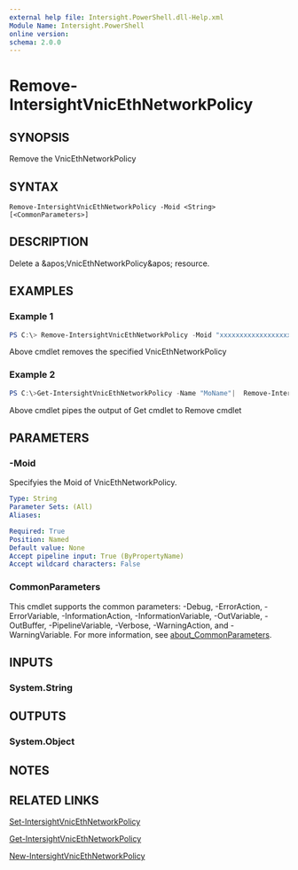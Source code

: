 ```yaml
---
external help file: Intersight.PowerShell.dll-Help.xml
Module Name: Intersight.PowerShell
online version:
schema: 2.0.0
---
```


# Remove-IntersightVnicEthNetworkPolicy

## SYNOPSIS
Remove the VnicEthNetworkPolicy

## SYNTAX

```
Remove-IntersightVnicEthNetworkPolicy -Moid <String> [<CommonParameters>]
```

## DESCRIPTION
Delete a &amp;apos;VnicEthNetworkPolicy&amp;apos; resource.

## EXAMPLES

### Example 1
```powershell
PS C:\> Remove-IntersightVnicEthNetworkPolicy -Moid "xxxxxxxxxxxxxxxxxxxxxxxxxxx"
```
Above cmdlet removes the specified VnicEthNetworkPolicy 

### Example 2
```powershell
PS C:\>Get-IntersightVnicEthNetworkPolicy -Name "MoName"|  Remove-IntersightVnicEthNetworkPolicy
```
Above cmdlet pipes the output of Get cmdlet to Remove cmdlet

## PARAMETERS

### -Moid
Specifyies the Moid of VnicEthNetworkPolicy.

```yaml
Type: String
Parameter Sets: (All)
Aliases:

Required: True
Position: Named
Default value: None
Accept pipeline input: True (ByPropertyName)
Accept wildcard characters: False
```

### CommonParameters
This cmdlet supports the common parameters: -Debug, -ErrorAction, -ErrorVariable, -InformationAction, -InformationVariable, -OutVariable, -OutBuffer, -PipelineVariable, -Verbose, -WarningAction, and -WarningVariable. For more information, see [about_CommonParameters](http://go.microsoft.com/fwlink/?LinkID=113216).

## INPUTS

### System.String

## OUTPUTS

### System.Object
## NOTES

## RELATED LINKS

[Set-IntersightVnicEthNetworkPolicy](./Set-IntersightVnicEthNetworkPolicy.md)

[Get-IntersightVnicEthNetworkPolicy](./Get-IntersightVnicEthNetworkPolicy.md)

[New-IntersightVnicEthNetworkPolicy](./New-IntersightVnicEthNetworkPolicy.md)

